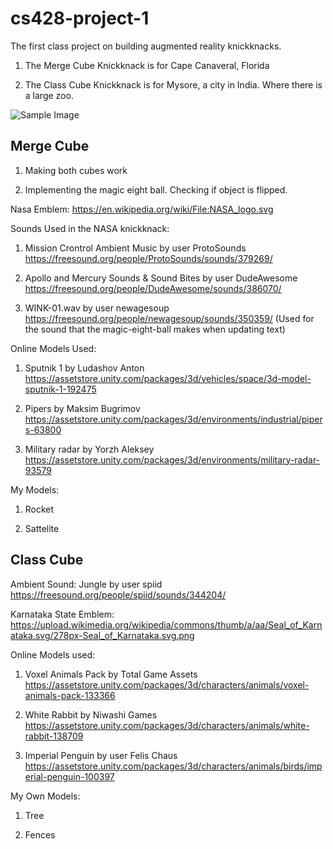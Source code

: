 # cs428-project-1
The first class project on building augmented reality knickknacks.

1. The Merge Cube Knickknack is for Cape Canaveral, Florida

2. The Class Cube Knickknack is for Mysore, a city in India. Where there is a large zoo.

![Sample Image](sample_image.jpg)

## Merge Cube

1. Making both cubes work

2. Implementing the magic eight ball.
Checking if object is flipped. 

Nasa Emblem: https://en.wikipedia.org/wiki/File:NASA_logo.svg

Sounds Used in the NASA knickknack:

1. Mission Crontrol Ambient Music by user ProtoSounds https://freesound.org/people/ProtoSounds/sounds/379269/

2. Apollo and Mercury Sounds & Sound Bites by user DudeAwesome https://freesound.org/people/DudeAwesome/sounds/386070/

3. WINK-01.wav by user newagesoup https://freesound.org/people/newagesoup/sounds/350359/ (Used for the sound that the magic-eight-ball makes when updating text)


Online Models Used:

1. Sputnik 1 by Ludashov Anton https://assetstore.unity.com/packages/3d/vehicles/space/3d-model-sputnik-1-192475

2. Pipers by Maksim Bugrimov https://assetstore.unity.com/packages/3d/environments/industrial/pipers-63800

3. Military radar by Yorzh Aleksey https://assetstore.unity.com/packages/3d/environments/military-radar-93579

My Models:

1. Rocket

2. Sattelite

## Class Cube

Ambient Sound:
Jungle by user spiid https://freesound.org/people/spiid/sounds/344204/ 

Karnataka State Emblem: https://upload.wikimedia.org/wikipedia/commons/thumb/a/aa/Seal_of_Karnataka.svg/278px-Seal_of_Karnataka.svg.png

Online Models used:

1. Voxel Animals Pack by Total Game Assets https://assetstore.unity.com/packages/3d/characters/animals/voxel-animals-pack-133366

2. White Rabbit by Niwashi Games https://assetstore.unity.com/packages/3d/characters/animals/white-rabbit-138709

3. Imperial Penguin by user Felis Chaus https://assetstore.unity.com/packages/3d/characters/animals/birds/imperial-penguin-100397



My Own Models:

1. Tree

2. Fences



